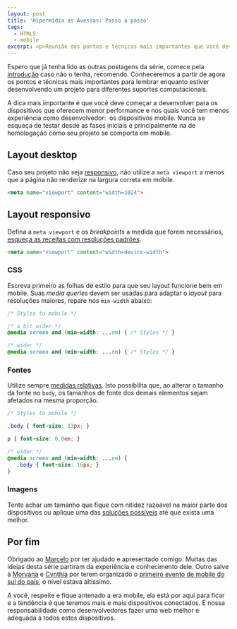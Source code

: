 ```yaml
---
layout: post
title: 'Hipermídia as Avessas: Passo a passo'
tags:
  - HTML5
  - mobile
excerpt: <p>Reunião dos pontos e técnicas mais importantes que você deve lembrar enquanto estiver desenvolvendo um projeto para diferentes suportes computacionais.</p>
---
```


Espero que já tenha lido as outras postagens da série, comece pela [introdução](/hipermidia-as-avessas.html) caso não o tenha, recomendo. Conheceremos a partir de agora os pontos e técnicas mais importantes para lembrar enquanto estiver desenvolvendo um projeto para diferentes suportes computacionais.

A dica mais importante é que você deve começar a desenvolver para os dispositivos que oferecem menor performance e nos quais você tem menos experiência como desenvolvedor:  os dispositivos mobile. Nunca se esqueça de testar desde as fases iniciais e principalmente na de homologação como seu projeto se comporta em mobile.

## Layout desktop

Caso seu projeto não seja [responsivo](/hipermidia-as-avessas-responsive-design.html), não utilize a `meta viewport` a menos que a página não renderize na largura correta em mobile.

~~~ html
<meta name="viewport" content="width=1024">
~~~

## Layout responsivo

Defina a `meta viewport` e os *breakpoints* a medida que forem necessários, [esqueça as receitas com resoluções padrões](/hipermidia-as-avessas-responsive-design.html#Breakpoints).

~~~ html
<meta name="viewport" content="width=device-width">
~~~

### CSS

Escreva primeiro as folhas de estilo para que seu layout funcione bem em mobile. Suas *media queries* devem ser usadas para adaptar o *layout* para resoluções maiores, repare nos `min-width` abaixo:

~~~ css
/* Styles to mobile */

/* a bit wider */
@media screen and (min-width: ...em) { /* Styles */ }

/* wider */
@media screen and (min-width: ...em) { /* Styles */ }
~~~

### Fontes

Utilize sempre [medidas relativas](/hipermidia-as-avessas-responsive-design.html#Tamanho-relativo). Isto possibilita que, ao alterar o tamanho da fonte no `body`, os tamanhos de fonte dos demais elementos sejam afetados na mesma proporção.

~~~ css
/* Styles to mobile */

.body { font-size: 23px; }

p { font-size: 0.8em; }

/* wider */
@media screen and (min-width: ...em) {
   .body { font-size: 16px; }
}
~~~

### Imagens

Tente achar um tamanho que fique com nitidez razoável na maior parte dos dispositivos ou aplique uma das <a href="/hipermidia-as-avessas-imagens.html#Soluções-possíveis">soluções possíveis</a> até que exista uma melhor.

## Por fim

Obrigado ao [Marcelo](https://twitter.com/askoth) por ter ajudado e apresentado comigo. Muitas das ideias desta série partiram da experiência e conhecimento dele. Outro salve à [Morvana](https://twitter.com/morvanabonin) e [Cynthia](https://twitter.com/cynthia_zanoni) por terem organizado o [primeiro evento de mobile do sul do país](http://mobilebrazilconference.com.br), o nível estava altíssimo.

A você, respeite e fique antenado a era mobile, ela está por aqui para ficar e a tendência é que teremos mais e mais dispositivos conectados. É nossa responsabilidade como desenvolvedores fazer uma web melhor e adequada a todos estes dispositivos.
